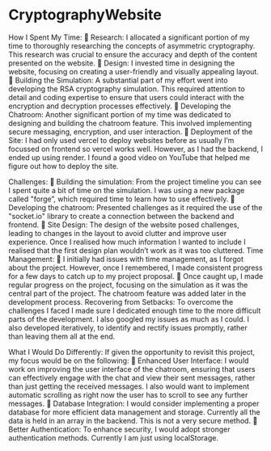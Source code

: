 ﻿# CryptographyWebsite
How I Spent My Time:
 Research: I allocated a significant portion of my time to thoroughly researching the concepts of
asymmetric cryptography. This research was crucial to ensure the accuracy and depth of the
content presented on the website.
 Design: I invested time in designing the website, focusing on creating a user-friendly and visually
appealing layout.
 Building the Simulation: A substantial part of my effort went into developing the RSA
cryptography simulation. This required attention to detail and coding expertise to ensure that
users could interact with the encryption and decryption processes effectively.
 Developing the Chatroom: Another significant portion of my time was dedicated to designing and
building the chatroom feature. This involved implementing secure messaging, encryption, and
user interaction.
 Deployment of the Site: I had only used vercel to deploy websites before as usually I’m focussed
on frontend so vercel works well. However, as I had the backend, I ended up using render. I
found a good video on YouTube that helped me figure out how to deploy the site.

Challenges:
 Building the simulation: From the project timeline you can see I spent quite a bit of time on the
simulation. I was using a new package called "forge”, which required time to learn how to use
effectively.
 Developing the chatroom: Presented challenges as it required the use of the "socket.io" library to
create a connection between the backend and frontend.
 Site Design: The design of the website posed challenges, leading to changes in the layout to avoid
clutter and improve user experience. Once I realised how much information I wanted to include I
realised that the first design plan wouldn’t work as it was too cluttered.
Time Management:
 I initially had issues with time management, as I forgot about the project. However, once I
remembered, I made consistent progress for a few days to catch up to my project proposal.
 Once caught up, I made regular progress on the project, focusing on the simulation as it was the
central part of the project. The chatroom feature was added later in the development process.
Recovering from Setbacks:
To overcome the challenges I faced I made sure I dedicated enough time to the more difficult parts of
the development. I also googled my issues as much as I could. I also developed iteratively, to identify
and rectify issues promptly, rather than leaving them all at the end.

What I Would Do Differently:
If given the opportunity to revisit this project, my focus would be on the following:
 Enhanced User Interface: I would work on improving the user interface of the chatroom,
ensuring that users can effectively engage with the chat and view their sent messages, rather
than just getting the received messages. I also would want to implement automatic scrolling as
right now the user has to scroll to see any further messages.
 Database Integration: I would consider implementing a proper database for more efficient data
management and storage. Currently all the data is held in an array in the backend. This is not a
very secure method.
 Better Authentication: To enhance security, I would adopt stronger authentication methods.
Currently I am just using localStorage. 
